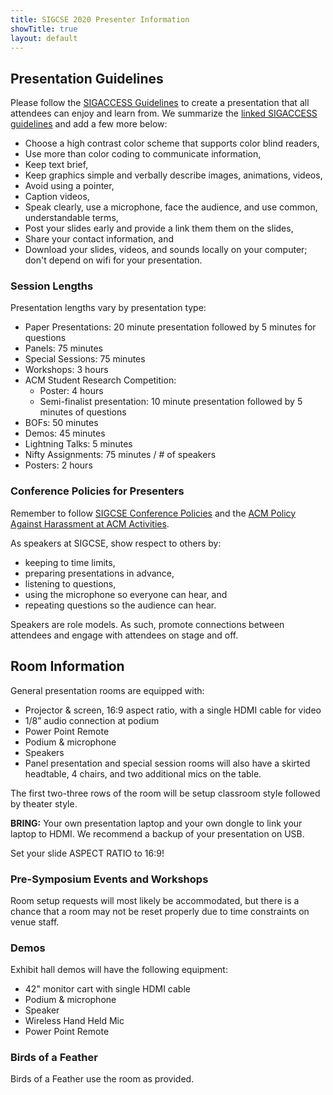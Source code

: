```yaml
---
title: SIGCSE 2020 Presenter Information
showTitle: true
layout: default
---
```

## Presentation Guidelines

Please follow the [SIGACCESS Guidelines](http://www.sigaccess.org/welcome-to-sigaccess/resources/accessible-presentation-guide/) to create a presentation that all attendees can enjoy and learn from.  We summarize the [linked SIGACCESS guidelines](http://www.sigaccess.org/welcome-to-sigaccess/resources/accessible-presentation-guide/) and add a few more below:

* Choose a high contrast color scheme that supports color blind readers,
* Use more than color coding to communicate information,
* Keep text brief,
* Keep graphics simple and verbally describe images, animations, videos,
* Avoid using a pointer,
* Caption videos,
* Speak clearly, use a microphone, face the audience, and use common, understandable terms,
* Post your slides early and provide a link them them on the slides,
* Share your contact information, and
* Download your slides, videos, and sounds locally on your computer; don't depend on wifi for your presentation.

### Session Lengths
Presentation lengths vary by presentation type:

* Paper Presentations: 20 minute presentation followed by 5 minutes for questions
* Panels: 75 minutes
* Special Sessions: 75 minutes
* Workshops: 3 hours
* ACM Student Research Competition:
    * Poster: 4 hours
	* Semi-finalist presentation: 10 minute presentation followed by 5 minutes of questions
* BOFs: 50 minutes
* Demos: 45 minutes
* Lightning Talks: 5 minutes
* Nifty Assignments: 75 minutes / # of speakers
* Posters: 2 hours

### Conference Policies for Presenters

Remember to follow [SIGCSE Conference Policies](https://sigcse2020.sigcse.org/attendees/policies.html) and the [ACM Policy Against Harassment at ACM Activities](https://www.acm.org/about-acm/policy-against-harassment). 

As speakers at SIGCSE, show respect to others by:

* keeping to time limits,
* preparing presentations in advance,
* listening to questions,
* using the microphone so everyone can hear, and
* repeating questions so the audience can hear.

Speakers are role models.  As such, promote connections between attendees and engage with attendees on stage and off.

## Room Information

General presentation rooms are equipped with:

* Projector & screen, 16:9 aspect ratio, with a single HDMI cable for video
* 1/8” audio connection at podium
* Power Point Remote
* Podium & microphone
* Speakers
* Panel presentation and special session rooms will also have a skirted headtable, 4 chairs, and two additional mics on the table.

The first two-three rows of the room will be setup classroom style followed by theater style.

__BRING:__ Your own presentation laptop and your own dongle to link your laptop to HDMI.  We recommend a backup of your presentation on USB. 

Set your slide ASPECT RATIO to 16:9!

### Pre-Symposium Events and Workshops

Room setup requests will most likely be accommodated, but there is a chance that a room may not be reset properly due to time constraints on venue staff.  

### Demos

Exhibit hall demos will have the following equipment:

* 42" monitor cart with single HDMI cable
* Podium & microphone
* Speaker
* Wireless Hand Held Mic
* Power Point Remote


### Birds of a Feather

Birds of a Feather use the room as provided.